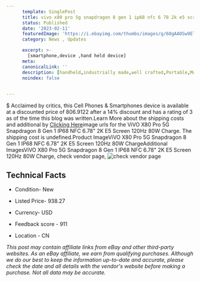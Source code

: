 ```yaml
---
      template: SinglePost
      title: vivo x80 pro 5g snapdragon 8 gen 1 ip68 nfc 6 78 2k e5 screen 120hz 80w charge
      status: Published
      date: '2023-02-11'
      featuredImage: 'https://i.ebayimg.com/thumbs/images/g/60gAAOSw9EljFvsx/s-l225.jpg'
      category: News , Updates

      excerpt: >-
        [smartphone,device ,hand held device]
      meta:
      canonicalLink: ''
      description: [handheld,industrially made,well crafted,Portable,Mobile,Compact,Convenient,Lightweight,Maneuverable,Man-portable,Miniature,Carriable,Hand-held,Light,Holdable,Transportable,Mobile device,Pocket-sized,On-the-go,Wireless,Cordless,Compact size,Convenient size, smartphone,device ,hand held device]
      noindex: false

        
---
```

$
    Acclaimed by critics, this Cell Phones & Smartphones device is available at a discounted price of 806.9122 after a 14% discount and has a rating of 3 as of the time this blog was written.Learn More about the shipping costs and additional by [Clicking Here](https://www.ebay.com/itm/295342597902?hash=item44c3ca670e%3Ag%3A60gAAOSw9EljFvsx&mkevt=1&mkcid=1&mkrid=711-53200-19255-0&campid=%253CePNCampaignId%253E&customid=%253CreferenceId%253E&toolid=10049)image urls for the ViVO X80 Pro 5G Snapdragon 8 Gen 1 IP68 NFC 6.78" 2K E5 Screen 120Hz 80W Charge. The shipping cost is undefined.Product ImageViVO X80 Pro 5G Snapdragon 8 Gen 1 IP68 NFC 6.78" 2K E5 Screen 120Hz 80W ChargeAdditional ImagesViVO X80 Pro 5G Snapdragon 8 Gen 1 IP68 NFC 6.78" 2K E5 Screen 120Hz 80W Charge, check vendor page, ![check vendor page](https://origin-galleryplus.ebayimg.com/ws/web/295342597902_2_0_1/225x225.jpg,https://origin-galleryplus.ebayimg.com/ws/web/295342597902_3_0_1/225x225.jpg,https://origin-galleryplus.ebayimg.com/ws/web/295342597902_4_0_1/225x225.jpg,https://origin-galleryplus.ebayimg.com/ws/web/295342597902_5_0_1/225x225.jpg,https://origin-galleryplus.ebayimg.com/ws/web/295342597902_6_0_1/225x225.jpg,https://origin-galleryplus.ebayimg.com/ws/web/295342597902_7_0_1/225x225.jpg,https://origin-galleryplus.ebayimg.com/ws/web/295342597902_8_0_1/225x225.jpg,https://origin-galleryplus.ebayimg.com/ws/web/295342597902_9_0_1/225x225.jpg,https://origin-galleryplus.ebayimg.com/ws/web/295342597902_10_0_1/225x225.jpg,https://origin-galleryplus.ebayimg.com/ws/web/295342597902_11_0_1/225x225.jpg,https://origin-galleryplus.ebayimg.com/ws/web/295342597902_12_0_1/225x225.jpg)
    
    

 ## Technical Facts 



     
      

 - Condition- New 


      

 - Listed Price- 938.27 


      

 - Currency- USD 


      

 - Feedback score - 911 


      

 - Location - CN 


      
      

 *_This post may contain affiliate links from eBay and other third-party websites. As an eBay affiliate, we earn from qualifying purchases. Although we do our best to keep the information up-to-date and accurate, please check the date and all details with the vendor's website before making a purchase. Not all data may be accurate._*



    
    
    
    
    